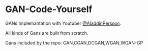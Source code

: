 # GAN-Code-Yourself
GANs Implemantation with Youtuber [@AladdinPersson](https://www.youtube.com/@AladdinPersson).

All kinds of Gans are built from scratch.

Gans included by the repo:
  GAN,CGAN,DCGAN,WGAN,WGAN-GP
